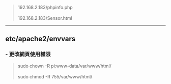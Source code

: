 > 192.168.2.183/phpinfo.php <br><br>
> 192.168.2.183/Sensor.html
----------------------
etc/apache2/envvars
----------------------
###  - 更改網頁使用權限
> sudo chown -R pi:www-data/var/www/html/ <br><br>
> sudo chmod -R 755/var/www/html/

